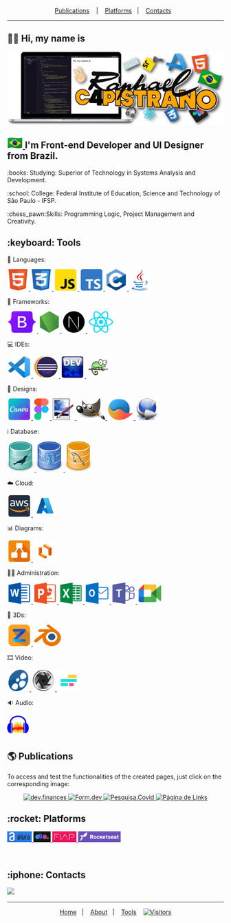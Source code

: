 <p align="center">
  <a href="https://github.com/C4PISTRANO#-publications">Publications</a>&nbsp;&nbsp;&nbsp; |&nbsp;&nbsp;&nbsp;
  <a href="https://github.com/C4PISTRANO#rocket-platforms">Platforms</a>&nbsp;&nbsp;&nbsp;|&nbsp;&nbsp;&nbsp;
  <a href="https://github.com/C4PISTRANO#-iphone-contacts">Contacts</a>&nbsp;&nbsp;&nbsp;
</p>
<hr>

<h2>
✌🏻 Hi, my name is
</h2>

<p>
<a href="https://github.com/C4PISTRANO">
<img alt="Logo Raphael Capistrano" title="RAPHAEL C4PISTRANO" src="https://github.com/C4PISTRANO/Github/blob/main/BannerRaphaelCapistrano.png"  align="center"/>
</a>
</p>
  
<h2>
<a href="https://github.com/C4PISTRANO/C4PISTRANO/blob/main/README.md#im-front-end-developer-and-ui-designer-from-brazil-">
<img alt="Brazil Flag" title="Brazil Flag" src="https://github.com/C4PISTRANO/Github/blob/main/Emojis/Brazil.png" height="25px"/>
</a>
I'm Front-end Developer and UI Designer from Brazil. 
</h2>

<p>:books: Studying: Superior of Technology in Systems Analysis and Development.</p>

<p>:school: College: Federal Institute of Education, Science and Technology of São Paulo - IFSP.</p>
  
<p>:chess_pawn:Skills: Programming Logic, Project Management and Creativity.</p>

<h2>:keyboard: Tools</h2>

:symbols: Languages: 
<p>
<a href="https://developer.mozilla.org/pt-BR/docs/Learn/Getting_started_with_the_web/HTML_basics">
<img alt="Logo Linguagem HTML" title="HTML" src="https://github.com/C4PISTRANO/Github/blob/main/LogoHTML.png" height="50px"/>
</a>
<a href="https://developer.mozilla.org/pt-BR/docs/Learn/CSS/First_steps/What_is_CSS">
<img alt="Logo Linguagem CSS" title="CSS" src="https://github.com/C4PISTRANO/Github/blob/main/LogoCSS.png" height="50px"/>
</a>
<a href="https://developer.mozilla.org/pt-BR/docs/Learn/JavaScript/First_steps/What_is_JavaScript">
<img alt="Logo Linguagem Javascript" title="Javascript" src="https://github.com/C4PISTRANO/Github/blob/main/LogoJavascript1.png" height="50px"/>
</a>
<a href="https://www.devmedia.com.br/introducao-ao-typescript/36729">
<img alt="Logo Linguagem Typescript" title="Typescript" src="https://github.com/C4PISTRANO/Github/blob/main/LogoTypescript.png" height="50px"/>
</a>
<a href="https://www.devmedia.com.br/historia-do-c-c/24029#:~:text=A%20linguagem%20C%20%C3%A9%20o,a%20evolu%C3%A7%C3%A3o%20da%20linguagem%20B.">
<img alt="Logo Linguagem C" title="C" src="https://github.com/C4PISTRANO/Github/blob/main/LogoC.png" height="50px"/>
</a>
<a href="https://www.java.com/pt-BR/download/help/whatis_java.html">
<img alt="Logo Linguagem Java" title="Java" src="https://github.com/C4PISTRANO/Github/blob/main/LogoJava.png" height="50px"/>
</a>

:bookmark_tabs: Frameworks:
<p>
<a href="https://www.devmedia.com.br/guia/bootstrap/38150#:~:text=Introdu%C3%A7%C3%A3o,aos%20diferentes%20tamanhos%20de%20tela.">
<img alt="Logo Framework Bootstrap" title="Bootstrap" src="https://github.com/C4PISTRANO/Github/blob/main/LogoBootstrap.png" height="50px"/>
</a>
<a href="https://nodejs.org/pt-br/about/">
<img alt="Logo Framework Node.js" title="Node.js" src="https://github.com/C4PISTRANO/Github/blob/main/LogoNodeJS.png" height="50px"/>
</a>
<a href="https://nextjs.org/learn/foundations/about-nextjs/what-is-nextjs">
<img alt="Logo Framework Next.js" title="Next.js" src="https://github.com/C4PISTRANO/Github/blob/main/LogoNextJS.png" height="50px"/>
</a>
<a href="https://www.alura.com.br/artigos/react-native?gclid=CjwKCAjw-L-ZBhB4EiwA76YzOTjUlfDmpDTqrYXmxNmMI9Cr9qQcYhyoe1PNoh1ZDILMLtGfgm5z0BoCCYAQAvD_BwE">
<img alt="Logo Framework React Native" title="React Native" src="https://github.com/C4PISTRANO/Github/blob/main/LogoReactNative.png" height="50px"/>
</a>
</p>

:computer: IDEs:
<p>
<a href="https://code.visualstudio.com/">
<img alt="Logo Visual Studio Code" title="Visual Studio Code" src="https://github.com/C4PISTRANO/Github/blob/main/LogoVSCode.png" height="50px"/>
</a>
<a href="https://eclipseide.org/">
<img alt="Logo Eclipse IDE" title="Eclipse IDE" src="https://github.com/C4PISTRANO/Github/blob/main/LogoEclipse.png" height="50px"/>
</a>
<a href="https://www.bloodshed.net/">
<img alt="Logo DevC++" title="DevC++" src="https://github.com/C4PISTRANO/Github/blob/main/LogoDevC++.png" height="50px"/>
</a>
<a href="https://notepad-plus-plus.org/">
<img alt="Logo Notepad++" title="Notepad++" src="https://github.com/C4PISTRANO/Github/blob/main/LogoNotepad++.png" height="50px"/>
</a>
</p>

:art: Designs:
<p>
<a href="https://www.canva.com/about/">
<img alt="Canva" title="Canva" src="https://github.com/C4PISTRANO/Github/blob/main/LogoCanva.png" height="50px"/>
</a>
<a href="https://www.figma.com/">
<img alt="Logo Figma" title="Figma" src="https://github.com/C4PISTRANO/Github/blob/main/LogoFigma.png" height="50px"/>
</a>
<a href="https://www.getpaint.net/">
<img alt="Logo Paint.NET" title="Paint.NET" src="https://github.com/C4PISTRANO/Github/blob/main/LogoPaintDotNet.png" height="50px"/>
</a>
<a href="https://www.gimp.org/">
<img alt="Logo Gimp" title="Gimp" src="https://github.com/C4PISTRANO/Github/blob/main/LogoGimp.png" height="50px"/>
</a>
<a href="https://icofx.ro/">
<img alt="Logo IcoFX" title="IcoFX" src="https://github.com/C4PISTRANO/Github/blob/main/LogoIcoFX.png" height="50px"/>
</a>
<a href="https://snapcraft.io/anifx">
<img alt="Logo AniFX" title="AniFX" src="https://github.com/C4PISTRANO/Github/blob/main/LogoAniFX.png" height="50px"/>
</a>
</p>

:information_source: Database:
<p>
<a href="https://mariadb.com/about-us/">
<img alt="Logo MariaDB" title="MariaDB" src="https://github.com/C4PISTRANO/Github/blob/main/LogoMariaDatabase.png" height="70px"/>
</a>
<a href="https://www.postgresql.org/about/">
<img alt="Logo Postgre SQL" title="PostgreSQL" src="https://github.com/C4PISTRANO/Github/blob/main/LogoPostgreSQLDatabase.png" height="70px"/>
</a>
<a href="https://www.mysql.com/about/">
<img alt="Logo MySQL" title="MySQL" src="https://github.com/C4PISTRANO/Github/blob/main/LogoMySQLDatabase.png" height="70px"/>
</a>
</p>

:cloud: Cloud:
<p>
<a href="https://aws.amazon.com/what-is-aws/">
<img alt="Logo AWS" title="AWS" src="https://github.com/C4PISTRANO/Github/blob/main/LogoAWS.png" height="50px"/>
</a>
<a href="https://azure.microsoft.com/en-us/resources/cloud-computing-dictionary/what-is-azure/">
<img alt="Logo Azure" title="Azure" src="https://github.com/C4PISTRANO/Github/blob/main/LogoAzure.png" height="50px"/>
</a>
</p>

:bar_chart: Diagrams:
<p>
<a href="https://drawio-app.com/">
<img alt="Logo Draw.io" title="Draw.io" src="https://github.com/C4PISTRANO/Github/blob/main/LogoDrawio.png" height="50px"/>
</a>
<a href="https://www.lucidchart.com/pages/">
<img alt="Logo Lucidchart" title="Lucidchart" src="https://github.com/C4PISTRANO/Github/blob/main/LogoLucidchart.png" height="50px"/>
</a>
</p>

:man_office_worker: Administration:
<p>
<a href="https://www.microsoft.com/en-ww/microsoft-365/word">
<img alt="Logo Word" title="Word" src="https://github.com/C4PISTRANO/Github/blob/main/LogoWord.png" height="50px"/>
</a>
<a href="https://www.microsoft.com/en-ww/microsoft-365/powerpoint">
<img alt="Logo PowerPoint" title="PowerPoint" src="https://github.com/C4PISTRANO/Github/blob/main/LogoPowerPoint.png" height="50px"/>
</a>
<a href="https://www.microsoft.com/en-ww/microsoft-365/excel">
<img alt="Logo Excel" title="Excel" src="https://github.com/C4PISTRANO/Github/blob/main/LogoExcel.png" height="50px"/>
</a>
<a href="https://www.microsoft.com/en/microsoft-365/outlook/email-and-calendar-software-microsoft-outlook">
<img alt="Logo Outlook" title="Outlook" src="https://github.com/C4PISTRANO/Github/blob/main/LogoOutlook.png" height="50px"/>
</a>
<a href="https://www.microsoft.com/en-us/microsoft-teams/group-chat-software/">
<img alt="Logo Teams" title="Teams" src="https://github.com/C4PISTRANO/Github/blob/main/LogoTeams.png" height="50px"/>
</a>
<a href="https://meet.google.com/">
<img alt="Logo Meet" title="Meet" src="https://github.com/C4PISTRANO/Github/blob/main/LogoMeet.png" height="50px"/>
</a>


:moyai: 3Ds:
<p>
<a href="https://www.zmodeler3.com/">
<img alt="Logo ZModeler" title="ZModeler" src="https://github.com/C4PISTRANO/Github/blob/main/LogoZModeler.png" height="50px"/>
</a>
<a href="https://www.blender.org/about/">
<img alt="Logo Blender" title="Blender" src="https://github.com/C4PISTRANO/Github/blob/main/LogoBlender.png" height="50px"/>
</a>
</p>

:film_strip: Video:
<p>
<a href="https://www.all-things-photography.com/pro-show-producer/">
<img alt="Logo ProShow Producer" title="ProShow Producer" src="https://github.com/C4PISTRANO/Github/blob/main/LogoProShow.png" height="50px"/>
</a>
<a href="https://photopia.nl/about-photopia/">
<img alt="Logo Photopia" title="Photopia" src="https://github.com/C4PISTRANO/Github/blob/main/LogoPhotopia.png" height="50px"/>
</a>
<a href="https://www.kapwing.com/about">
<img alt="Logo Kapwing" title="Kapwing" src="https://github.com/C4PISTRANO/Github/blob/main/LogoKapwing.png" height="50px"/>
</a>
</p>

:sound: Audio:
<p>
<a href="https://www.audacityteam.org/">
<img alt="Logo Audacity" title="Audacity" src="https://github.com/C4PISTRANO/Github/blob/main/LogoAudacity.png" height="50px"/>
</a>
</p>

<!--
<h2>:earth_americas: Publications </h2>

To access and test the functionalities of the created pages, just click on the corresponding image:
<p align="center">
  <a href="https://C4PISTRANO.github.io/DW2A4/Atividades/A4/">
    <img alt="dev.finances" title="dev.finance$" src="https://github.com/C4PISTRANO/DW2A4/blob/main/github/preview1.png" width="200px" border-radius="3px">
  </a>
  <a href="https://C4PISTRANO.github.io/DW2A4/Atividades/A5">
    <img alt="Form.dev" title="Form.dev" src="https://github.com/C4PISTRANO/DW2A4/blob/main/github/preview2.png" width="200px">
  </a>
  <a href="https://C4PISTRANO.github.io/DW2A4/Atividades/4A/">
    <img alt="Pesquisa.Covid" title="Pesquisa.Covid" src="https://github.com/C4PISTRANO/DW2A4/blob/main/github/preview3.png" width="200px">
  </a>
  <a href="https://C4PISTRANO.github.io/DW2A4/Página de links">
    <img alt="Página de Links" title="Página de Links" src="https://github.com/C4PISTRANO/DW2A4/blob/main/Página de links/src/img/preview.png" width="200px">
  </a>
-->

## 🌎 Publications

To access and test the functionalities of the created pages, just click on the corresponding image:
<p align="center">
  <a href="https://github.com/C4PISTRANO/DW2A4/tree/main/Atividades/A4">
    <img alt="dev.finances" title="dev.finance$" src="https://c4pistrano.github.io/DW2A4/github/preview1.png" width="200px" border-radius="3px">
  </a>
  <a href="https://github.com/C4PISTRANO/DW2A4/tree/main/Atividades/A5">
    <img alt="Form.dev" title="Form.dev" src="https://c4pistrano.github.io/DW2A4/github/preview2.png" width="200px">
  </a>
  <a href="https://github.com/C4PISTRANO/DW2A4/tree/main/Atividades/4A">
    <img alt="Pesquisa.Covid" title="Pesquisa.Covid" src="https://c4pistrano.github.io/DW2A4/github/preview3.png" width="200px">
  </a>
  <a href="https://github.com/C4PISTRANO/DW2A4/tree/main/P%C3%A1gina%20de%20links">
    <img alt="Página de Links" title="Página de Links" src="https://c4pistrano.github.io/DW2A4/Página de links/src/img/preview.png" width="200px">
  </a>

<br>
<h2>:rocket: Platforms</h2>
<p>
<a href="https://www.alura.com.br/">
<img alt="Logo Alura" title="Alura" src="https://github.com/C4PISTRANO/Github/blob/main/Alura.png" height="25px"/>
</a>
<a href="https://www.dio.me/">
<img alt="Logo DIO" title="DIO" src="https://github.com/C4PISTRANO/Github/blob/main/DIO.png" height="25px"/>
</a>
<a href="https://www.fiap.com.br/">
<img alt="Logo FIAP" title="FIAP" src="https://github.com/C4PISTRANO/Github/blob/main/FIAP.png" height="25px"/>
</a>
<a href="https://www.rocketseat.com.br/">
<img alt="Logo Rocketseat" title="Rocketseat" src="https://github.com/C4PISTRANO/Github/blob/main/Rocketseat.png" height="25px"/>
</a>
</p>

<br>
<h2> :iphone: Contacts</h2> 

<p>
<a href="https://www.linkedin.com/in/raphaelcapistrano" alt="Linkedin" title="Raphael Capistrano"> 
<img src="https://img.shields.io/badge/LinkedIn-0077B5?style=for-the-badge&logo=linkedin&logoColor=white&link=https://www.linkedin.com/in/raphaelcapistrano"/> 
</a>

<!--<a href="https://www.linkedin.com/in/raphaelcapistrano" alt="Hotmail"> 
<img src="https://img.shields.io/badge/LinkedIn-0077B5?style=for-the-badge&logo=hotmail&logoColor=white&link=https://www.linkedin.com/in/raphaelcapistrano"/>
</a>

<a href="https://www.linkedin.com/in/raphaelcapistrano" alt="Gmail"> 
<img src="https://img.shields.io/badge/LinkedIn-0077B5?style=for-the-badge&logo=gmail&logoColor=white&link=https://www.linkedin.com/in/raphaelcapistrano"/>
</a>-->

</p>
</h3>

<hr>
<p align="center">
  <a href="https://github.com/C4PISTRANO#-hi-my-name-is">Home</a>&nbsp;&nbsp;&nbsp;|&nbsp;&nbsp;&nbsp;
  <a href="https://github.com/C4PISTRANO#im-front-end-developer-and-ui-designer-from-brazil-">About</a>&nbsp;&nbsp;&nbsp;|&nbsp;&nbsp;&nbsp;
  <a href="https://github.com/C4PISTRANO#keyboard-tools">Tools</a>&nbsp;&nbsp;&nbsp;
  <a href="https://github.com/C4PISTRANO">
  <img alt="Visitors" title="Visitors" align="top-right" src="https://visitor-badge.laobi.icu/badge?page_id=$C4PISTRANO)" height="25px"/>
  </a>
</p>
